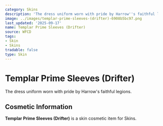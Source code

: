 ```yaml
---
category: Skins
description: 'The dress uniform worn with pride by Harrow''s faithful legions. '
image: ../images/templar-prime-sleeves-(drifter)-6908b5bc97.png
last_updated: '2025-09-17'
name: Templar Prime Sleeves (Drifter)
source: WFCD
tags:
- Skin
- Skins
tradable: false
type: Skin
---
```


# Templar Prime Sleeves (Drifter)

The dress uniform worn with pride by Harrow's faithful legions. 

## Cosmetic Information

**Templar Prime Sleeves (Drifter)** is a skin cosmetic item for Skins.

